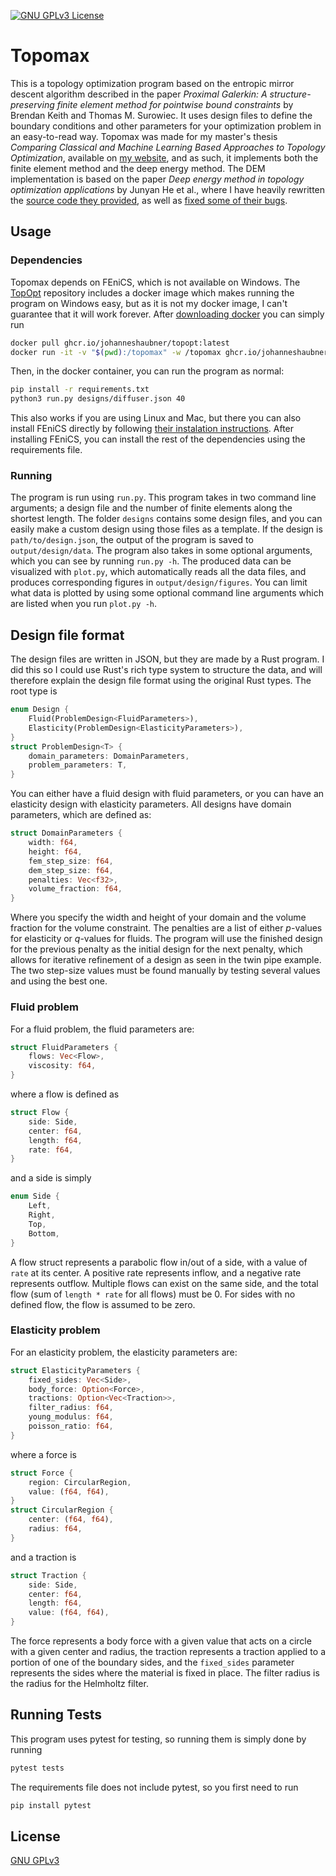 [![GNU GPLv3 License](https://img.shields.io/github/license/Emilinya/topomax)](https://choosealicense.com/licenses/gpl-3.0/)

# Topomax

This is a topology optimization program based on the entropic mirror descent algorithm described in the paper *Proximal Galerkin: A structure-preserving finite element method for pointwise bound constraints* by Brendan Keith and Thomas M. Surowiec. It uses design files to define the boundary conditions and other parameters for your optimization problem in an easy-to-read way. Topomax was made for my master's thesis *Comparing Classical and Machine Learning Based Approaches to Topology Optimization*, available on [my website](http://www.emilie.moe/projects/thesis.pdf), and as such, it implements both the finite element method and the deep energy method. The DEM implementation is based on the paper *Deep energy method in topology optimization applications* by Junyan He et al., where I have heavily rewritten the [source code they provided](https://github.com/Jasiuk-Research-Group/DeepEnergy-TopOpt), as well as [fixed some of their bugs](https://github.com/Jasiuk-Research-Group/DeepEnergy-TopOpt/issues).

## Usage

### Dependencies
Topomax depends on FEniCS, which is not available on Windows. The [TopOpt](https://github.com/JohannesHaubner/TopOpt) repository includes a docker image which makes running the program on Windows easy, but as it is not my docker image, I can't guarantee that it will work forever. After [downloading docker](https://www.docker.com/products/docker-desktop/) you can simply run
```bash
docker pull ghcr.io/johanneshaubner/topopt:latest
docker run -it -v "$(pwd):/topomax" -w /topomax ghcr.io/johanneshaubner/topopt
```

Then, in the docker container, you can run the program as normal:
```bash
pip install -r requirements.txt
python3 run.py designs/diffuser.json 40
```

This also works if you are using Linux and Mac, but there you can also install FEniCS directly by following [their instalation instructions](https://fenicsproject.org/download/archive/). After installing FEniCS, you can install the rest of the dependencies using the requirements file.

### Running
The program is run using `run.py`. This program takes in two command line arguments; a design file and the number of finite elements along the shortest length. The folder `designs` contains some design files, and you can easily make a custom design using those files as a template. If the design is `path/to/design.json`, the output of the program is saved to `output/design/data`. The program also takes in some optional arguments, which you can see by running `run.py -h`. The produced data can be visualized with `plot.py`, which automatically reads all the data files, and produces corresponding figures in `output/design/figures`. You can limit what data is plotted by using some optional command line arguments which are listed when you run `plot.py -h`.

## Design file format
The design files are written in JSON, but they are made by a Rust program. I did this so I could use Rust's rich type system to structure the data, and will therefore explain the design file format using the original Rust types. The root type is

```rust
enum Design {
    Fluid(ProblemDesign<FluidParameters>),
    Elasticity(ProblemDesign<ElasticityParameters>),
}
struct ProblemDesign<T> {
    domain_parameters: DomainParameters,
    problem_parameters: T,
}
```
You can either have a fluid design with fluid parameters, or you can have an elasticity design with elasticity parameters. All designs have domain parameters, which are defined as:

```rust
struct DomainParameters {
    width: f64,
    height: f64,
    fem_step_size: f64,
    dem_step_size: f64,
    penalties: Vec<f32>,
    volume_fraction: f64,
}
```
Where you specify the width and height of your domain and the volume fraction for the volume constraint. The penalties are a list of either $p$-values for elasticity or $q$-values for fluids. The program will use the finished design for the previous penalty as the initial design for the next penalty, which allows for iterative refinement of a design as seen in the twin pipe example. The two step-size values must be found manually by testing several values and using the best one.

### Fluid problem
For a fluid problem, the fluid parameters are:
```rust
struct FluidParameters {
    flows: Vec<Flow>,
    viscosity: f64,
}
```
where a flow is defined as
```rust
struct Flow {
    side: Side,
    center: f64,
    length: f64,
    rate: f64,
}
```
and a side is simply
```rust
enum Side {
    Left,
    Right,
    Top,
    Bottom,
}
```
A flow struct represents a parabolic flow in/out of a side, with a value of `rate` at its center. A positive rate represents inflow, and a negative rate represents outflow. Multiple flows can exist on the same side, and the total flow (sum of `length * rate` for all flows) must be 0. For sides with no defined flow, the flow is assumed to be zero.

### Elasticity problem
For an elasticity problem, the elasticity parameters are:
```rust
struct ElasticityParameters {
    fixed_sides: Vec<Side>,
    body_force: Option<Force>,
    tractions: Option<Vec<Traction>>,
    filter_radius: f64,
    young_modulus: f64,
    poisson_ratio: f64,
}
```
where a force is
```rust
struct Force {
    region: CircularRegion,
    value: (f64, f64),
}
struct CircularRegion {
    center: (f64, f64),
    radius: f64,
}
```
and a traction is
```rust
struct Traction {
    side: Side,
    center: f64,
    length: f64,
    value: (f64, f64),
}
```
The force represents a body force with a given value that acts on a circle with a given center and radius, the traction represents a traction applied to a portion of one of the boundary sides, and the `fixed_sides` parameter represents the sides where the material is fixed in place. The filter radius is the radius for the Helmholtz filter.

## Running Tests
This program uses pytest for testing, so running them is simply done by running
```bash
pytest tests
```

The requirements file does not include pytest, so you first need to run
```bash
pip install pytest
```

## License

[GNU GPLv3](https://choosealicense.com/licenses/gpl-3.0/)
